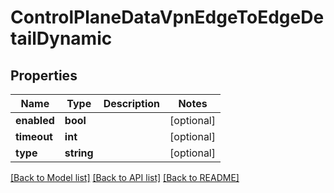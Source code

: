 # ControlPlaneDataVpnEdgeToEdgeDetailDynamic

## Properties
Name | Type | Description | Notes
------------ | ------------- | ------------- | -------------
**enabled** | **bool** |  | [optional] 
**timeout** | **int** |  | [optional] 
**type** | **string** |  | [optional] 

[[Back to Model list]](../README.md#documentation-for-models) [[Back to API list]](../README.md#documentation-for-api-endpoints) [[Back to README]](../README.md)


